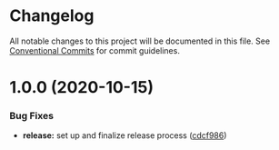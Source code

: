 # Changelog

All notable changes to this project will be documented in this file. See
[Conventional Commits](https://conventionalcommits.org) for commit guidelines.

# 1.0.0 (2020-10-15)


### Bug Fixes

* **release:** set up and finalize release process ([cdcf986](https://github.com/indolencejs/indolence-vue/commit/cdcf986b6036b418fdbf7092ae4edea42b2617a2))
